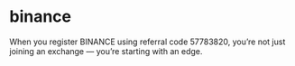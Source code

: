 # binance
When you register BINANCE using referral code 57783820, you’re not just joining an exchange — you’re starting with an edge.

